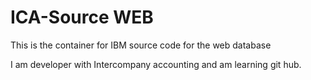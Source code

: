 # ICA-Source WEB
This is the container for IBM source code for the web database

I am developer with Intercompany accounting and am learning git hub.
